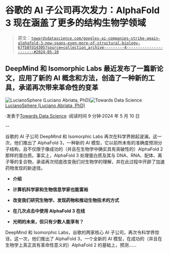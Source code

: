 # 谷歌的 AI 子公司再次发力：AlphaFold 3 现在涵盖了更多的结构生物学领域

> 原文：[`towardsdatascience.com/googles-ai-companies-strike-again-alphafold-3-now-spans-even-more-of-structural-biology-67fb8fd14305?source=collection_archive---------4-----------------------#2024-05-10`](https://towardsdatascience.com/googles-ai-companies-strike-again-alphafold-3-now-spans-even-more-of-structural-biology-67fb8fd14305?source=collection_archive---------4-----------------------#2024-05-10)

## DeepMind 和 Isomorphic Labs 最近发布了一篇新论文，应用了新的 AI 概念和方法，创造了一种新的工具，承诺再次带来革命性的变革

[](https://lucianosphere.medium.com/?source=post_page---byline--67fb8fd14305--------------------------------)![LucianoSphere (Luciano Abriata, PhD)](https://lucianosphere.medium.com/?source=post_page---byline--67fb8fd14305--------------------------------)[](https://towardsdatascience.com/?source=post_page---byline--67fb8fd14305--------------------------------)![Towards Data Science](https://towardsdatascience.com/?source=post_page---byline--67fb8fd14305--------------------------------) [LucianoSphere (Luciano Abriata, PhD)](https://lucianosphere.medium.com/?source=post_page---byline--67fb8fd14305--------------------------------)

·发表于[Towards Data Science](https://towardsdatascience.com/?source=post_page---byline--67fb8fd14305--------------------------------) ·阅读时间 9 分钟·2024 年 5 月 10 日

--

谷歌的 AI 子公司 DeepMind 和 Isomorphic Labs 再次在科学界掀起波澜。这一次，他们推出了 AlphaFold 3，一种新的 AI 模型，它以前所未有的准确度预测分子结构，且不仅限于像成功的（并且在生物学中确实具有突破性的）AlphaFold 2 那样的蛋白质。事实上，AlphaFold 3 处理蛋白质及其与 DNA、RNA、配体、离子等的复合物，承诺再次彻底改变我们对生物学的理解，并在此过程中开辟了加速药物发现的新途径。

+   **介绍**

+   **计算机科学家和生物信息学家也能富裕**

+   **改变我们研究生物学、发现药物和推动生物技术的方式**

+   **在几次点击中使用 AlphaFold 3 在线**

+   **光明的未来，但只有少数人能享有？**

DeepMind 和 Isomorphic Labs，谷歌的两家核心 AI 子公司，再次令科学界惊讶。这一次，他们推出了 AlphaFold 3，一个全新的 AI 模型，在成功的（并且在生物学上真正具有革命性意义的）AlphaFold 2 的基础上，预测……

